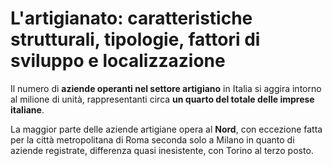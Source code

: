 # L'artigianato: caratteristiche strutturali, tipologie, fattori di sviluppo e localizzazione

Il numero di **aziende operanti nel settore artigiano** in Italia si aggira
intorno al milione di unità, rappresentanti circa **un quarto del totale delle
imprese italiane**.

La maggior parte delle aziende artigiane opera al **Nord**, con eccezione fatta
per la città metropolitana di Roma seconda solo a Milano in quanto di aziende
registrate, differenza quasi inesistente, con Torino al terzo posto.
